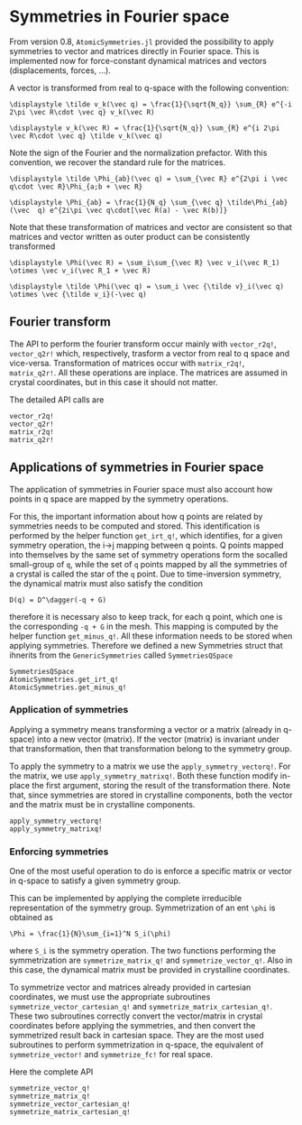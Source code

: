 # Symmetries in Fourier space

From version 0.8, `AtomicSymmetries.jl` provided the possibility to apply symmetries
to vector and matrices directly in Fourier space.
This is implemented now for force-constant dynamical matrices and vectors (displacements, forces, ...).

A vector is transformed from real to q-space with the following convention:

``
\displaystyle
\tilde v_k(\vec q) = \frac{1}{\sqrt{N_q}} \sum_{R} e^{-i 2\pi \vec R\cdot \vec q} v_k(\vec R)
``

``
\displaystyle
v_k(\vec R) = \frac{1}{\sqrt{N_q}} \sum_{R} e^{i 2\pi \vec R\cdot \vec q} \tilde v_k(\vec q)
``

Note the sign of the Fourier and the normalization prefactor. With this convention, we recover the standard rule for the matrices.

``
\displaystyle
\tilde \Phi_{ab}(\vec q) = \sum_{\vec R} e^{2\pi i \vec q\cdot \vec R}\Phi_{a;b + \vec R}
``

``
\displaystyle
\Phi_{ab} = \frac{1}{N_q} \sum_{\vec q}
\tilde\Phi_{ab}(\vec  q) e^{2i\pi \vec q\cdot[\vec R(a) - \vec R(b)]}
``

Note that these transformation of matrices and vector are consistent so that matrices and vector written as outer product can be consistently transformed

``
\displaystyle
\Phi(\vec R) = \sum_i\sum_{\vec R} \vec v_i(\vec R_1) \otimes \vec v_i(\vec R_1 + \vec R)
``

``
\displaystyle
\tilde \Phi(\vec q) = \sum_i \vec {\tilde v}_i(\vec q) \otimes \vec {\tilde v_i}(-\vec q)
``


## Fourier transform

The API to perform the fourier transform occur mainly with `vector_r2q!`, `vector_q2r!` which, respectively, trasform a vector from real to q space and vice-versa. Transformation of matrices occur with `matrix_r2q!`, `matrix_q2r!`. All these operations are inplace. The matrices are assumed in crystal coordinates, but in this case it should not matter.

The detailed API calls are

```@docs
vector_r2q!
vector_q2r!
matrix_r2q!
matrix_q2r!
```


## Applications of symmetries in Fourier space

The application of symmetries in Fourier space must also account how points in q space are mapped by the symmetry operations.

For this, the important information about how q points are related by symmetries
needs to be computed and stored.
This identification is performed by the helper function `get_irt_q!`, which identifies, for a given symmetry operation, the i->j mapping between q points. Q points mapped into themselves by the same set of symmetry operations form the socalled small-group of ``q``, while the set of ``q`` points mapped by all the symmetries of a crystal is called the star of the ``q`` point.
Due to time-inversion symmetry, the dynamical matrix must also satisfy the condition

``
D(q) = D^\dagger(-q + G)
``

therefore it is necessary also to keep track, for each q point, which one is the corresponding ``-q + G`` in the mesh. This mapping is computed by the helper function `get_minus_q!`. All these information needs to be stored when applying symmetries. Therefore we defined a new Symmetries struct that ihnerits from the `GenericSymmetries` called `SymmetriesQSpace`

```@docs
SymmetriesQSpace
AtomicSymmetries.get_irt_q!
AtomicSymmetries.get_minus_q!
```

### Application of symmetries

Applying a symmetry means transforming a vector or a matrix (already in q-space) into a new vector (matrix). If the vector (matrix) is invariant under that transformation, then that transformation belong to the symmetry group.

To apply the symmetry to a matrix we use the `apply_symmetry_vectorq!`. For the matrix, we use `apply_symmetry_matrixq!`. Both these function modify in-place the first argument, storing the result of the transformation there.
Note that, since symmetries are stored in crystalline components, both the vector and the matrix must be in crystalline components. 

```@docs
apply_symmetry_vectorq!
apply_symmetry_matrixq!
```

### Enforcing symmetries

One of the most useful operation to do is enforce a specific matrix or vector in q-space to satisfy a given symmetry group.

This can be implemented by applying the complete irreducible representation of the symmetry group. Symmetrization of an ent `\phi` is obtained as

``
\Phi = \frac{1}{N}\sum_{i=1}^N S_i(\phi)
``

where ``S_i`` is the symmetry operation. The two functions performing the symmetrization are `symmetrize_matrix_q!` and `symmetrize_vector_q!`. Also in this case, the dynamical matrix must be provided in crystalline coordinates.

To symmetrize vector and matrices already provided in cartesian coordinates,
we must use the appropriate subroutines `symmetrize_vector_cartesian_q!` and
`symmetrize_matrix_cartesian_q!`. 
These two subroutines correctly convert the vector/matrix in crystal coordinates 
before applying the symmetries, and then convert the symmetrized result back in cartesian space.
They are the most used subroutines to perform symmetrization in q-space,
the equivalent of `symmetrize_vector!` and `symmetrize_fc!` for real space.


Here the complete API

```@docs
symmetrize_vector_q!
symmetrize_matrix_q!
symmetrize_vector_cartesian_q!
symmetrize_matrix_cartesian_q!
```


